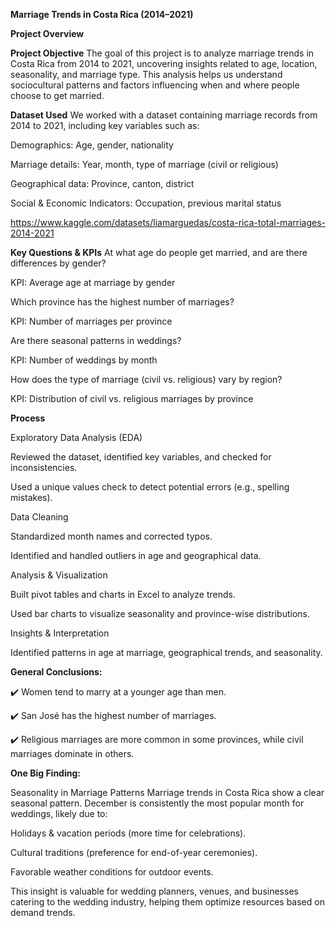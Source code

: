 **Marriage Trends in Costa Rica (2014–2021)**

**Project Overview**

**Project Objective**
The goal of this project is to analyze marriage trends in Costa Rica from 2014 to 2021, uncovering insights related to age, location, seasonality, and marriage type. This analysis helps us understand sociocultural patterns and factors influencing when and where people choose to get married.

**Dataset Used**
We worked with a dataset containing marriage records from 2014 to 2021, including key variables such as:

Demographics: Age, gender, nationality

Marriage details: Year, month, type of marriage (civil or religious)

Geographical data: Province, canton, district

Social & Economic Indicators: Occupation, previous marital status

https://www.kaggle.com/datasets/liamarguedas/costa-rica-total-marriages-2014-2021

**Key Questions & KPIs**
At what age do people get married, and are there differences by gender?

KPI: Average age at marriage by gender

Which province has the highest number of marriages?

KPI: Number of marriages per province

Are there seasonal patterns in weddings?

KPI: Number of weddings by month

How does the type of marriage (civil vs. religious) vary by region?

KPI: Distribution of civil vs. religious marriages by province

**Process**


Exploratory Data Analysis (EDA)


Reviewed the dataset, identified key variables, and checked for inconsistencies.

Used a unique values check to detect potential errors (e.g., spelling mistakes).

Data Cleaning


Standardized month names and corrected typos.

Identified and handled outliers in age and geographical data.

Analysis & Visualization


Built pivot tables and charts in Excel to analyze trends.

Used bar charts to visualize seasonality and province-wise distributions.

Insights & Interpretation


Identified patterns in age at marriage, geographical trends, and seasonality.


**General Conclusions:**

✔️ Women tend to marry at a younger age than men.

✔️ San José has the highest number of marriages.

✔️ Religious marriages are more common in some provinces, while civil marriages dominate in others.

**One Big Finding:**


Seasonality in Marriage Patterns
Marriage trends in Costa Rica show a clear seasonal pattern.
December is consistently the most popular month for weddings, likely due to:

Holidays & vacation periods (more time for celebrations).

Cultural traditions (preference for end-of-year ceremonies).

Favorable weather conditions for outdoor events.

This insight is valuable for wedding planners, venues, and businesses catering to the wedding industry, helping them optimize resources based on demand trends.
